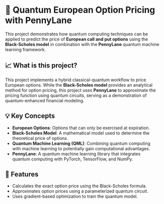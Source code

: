 # 🧠 Quantum European Option Pricing with PennyLane

This project demonstrates how quantum computing techniques can be applied to predict the price of **European call and put options** using the **Black-Scholes model** in combination with the **PennyLane** quantum machine learning framework.

## 📈 What is this project?

This project implements a hybrid classical-quantum workflow to price European options. While the **Black-Scholes model** provides an analytical method for option pricing, this project uses **PennyLane** to approximate the pricing function using quantum circuits, serving as a demonstration of quantum-enhanced financial modeling.

## 💡 Key Concepts

- **European Options**: Options that can only be exercised at expiration.
- **Black-Scholes Model**: A mathematical model used to determine the theoretical price of options.
- **Quantum Machine Learning (QML)**: Combining quantum computing with machine learning to potentially gain computational advantages.
- **PennyLane**: A quantum machine learning library that integrates quantum computing with PyTorch, TensorFlow, and NumPy.

## 🧪 Features

- Calculates the exact option price using the Black-Scholes formula.
- Approximates option prices using a parameterized quantum circuit.
- Uses gradient-based optimization to train the quantum model.
